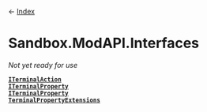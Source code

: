 ← [Index](index)
# Sandbox.ModAPI.Interfaces
_Not yet ready for use_

**[`ITerminalAction`](Sandbox.ModAPI.Interfaces.ITerminalAction)**  
**[`ITerminalProperty`](Sandbox.ModAPI.Interfaces.ITerminalProperty)**  
**[`ITerminalProperty`](Sandbox.ModAPI.Interfaces.ITerminalProperty)**  
**[`TerminalPropertyExtensions`](Sandbox.ModAPI.Interfaces.TerminalPropertyExtensions)**  
